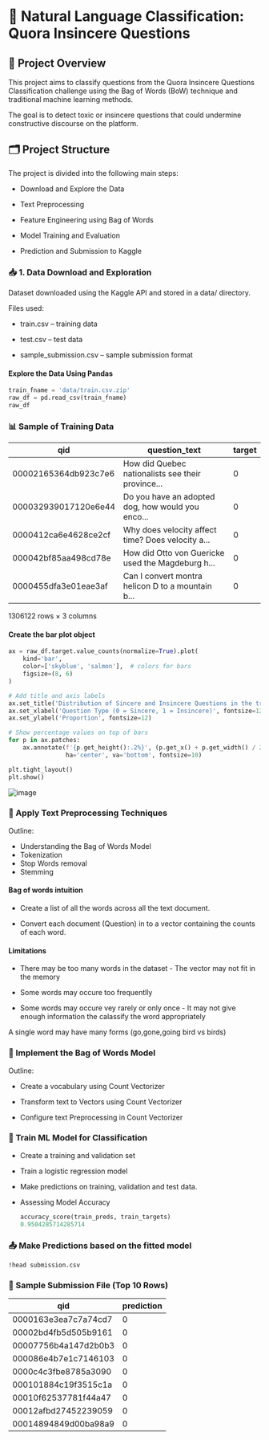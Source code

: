 # 🧠 Natural Language Classification: Quora Insincere Questions

## 📌 Project Overview
This project aims to classify questions from the Quora Insincere Questions Classification challenge using the Bag of Words (BoW) technique and traditional machine learning methods.

The goal is to detect toxic or insincere questions that could undermine constructive discourse on the platform.

## 🗂️ Project Structure
The project is divided into the following main steps:

- Download and Explore the Data

- Text Preprocessing

- Feature Engineering using Bag of Words

- Model Training and Evaluation

- Prediction and Submission to Kaggle

### 📥 1. Data Download and Exploration

Dataset downloaded using the Kaggle API and stored in a data/ directory.

Files used:

- train.csv – training data

- test.csv – test data

- sample_submission.csv – sample submission format

#### Explore the Data Using Pandas

```python
train_fname = 'data/train.csv.zip'
raw_df = pd.read_csv(train_fname)
raw_df
````
### 📊 Sample of Training Data

| qid                 | question_text                                           | target |
|---------------------|---------------------------------------------------------|--------|
| 00002165364db923c7e6 | How did Quebec nationalists see their province...       | 0      |
| 000032939017120e6e44 | Do you have an adopted dog, how would you enco...       | 0      |
| 0000412ca6e4628ce2cf | Why does velocity affect time? Does velocity a...       | 0      |
| 000042bf85aa498cd78e | How did Otto von Guericke used the Magdeburg h...       | 0      |
| 0000455dfa3e01eae3af | Can I convert montra helicon D to a mountain b...       | 0      |
1306122 rows × 3 columns

#### Create the bar plot object
```python
ax = raw_df.target.value_counts(normalize=True).plot(
    kind='bar',
    color=['skyblue', 'salmon'],  # colors for bars
    figsize=(8, 6)
)

# Add title and axis labels
ax.set_title('Distribution of Sincere and Insincere Questions in the training data', fontsize=14)
ax.set_xlabel('Question Type (0 = Sincere, 1 = Insincere)', fontsize=12)
ax.set_ylabel('Proportion', fontsize=12)

# Show percentage values on top of bars
for p in ax.patches:
    ax.annotate(f'{p.get_height():.2%}', (p.get_x() + p.get_width() / 2, p.get_height()),
                ha='center', va='bottom', fontsize=10)

plt.tight_layout()
plt.show()
````

![image](https://github.com/user-attachments/assets/e26bd9d2-b3bc-4d1a-95a9-f22b15557e3f)


### 🧹 Apply Text Preprocessing Techniques

Outline:
- Understanding the Bag of Words Model
- Tokenization
- Stop Words removal
- Stemming

#### Bag of words intuition

- Create a list of all the words across all the text document.

- Convert each document (Question) in to a vector containing the counts of each word.

#### Limitations

- There may be too many words in the dataset - The vector may not fit in the memory

- Some words may occure too frequentlly

- Some words may occure vey rarely or only once - It may not give enough information the calassify the word appropriately

A single word may have many forms (go,gone,going bird vs birds)

### 🧮 Implement the Bag of Words Model

Outline:

- Create a vocabulary using Count Vectorizer

- Transform text to Vectors using Count Vectorizer

- Configure text Preprocessing in Count Vectorizer

### 🤖 Train ML Model for Classification

- Create a training and validation set
  
- Train a logistic regression model
  
- Make predictions on training, validation and test data.
  
- Assessing Model Accuracy
  
  ```python
  accuracy_score(train_preds, train_targets)
  0.9504285714285714
  ```

### 📤 Make Predictions based on the fitted model
```shell
!head submission.csv
````
### 📄 Sample Submission File (Top 10 Rows)

| qid                 | prediction |
|---------------------|------------|
| 0000163e3ea7c7a74cd7 | 0          |
| 00002bd4fb5d505b9161 | 0          |
| 00007756b4a147d2b0b3 | 0          |
| 000086e4b7e1c7146103 | 0          |
| 0000c4c3fbe8785a3090 | 0          |
| 000101884c19f3515c1a | 0          |
| 00010f62537781f44a47 | 0          |
| 00012afbd27452239059 | 0          |
| 00014894849d00ba98a9 | 0          |


